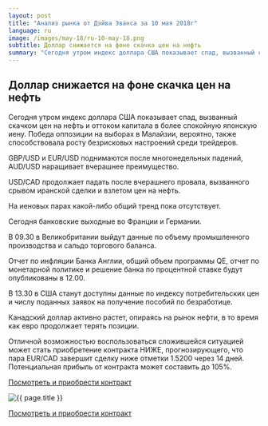 ```yaml
---
layout: post
title: "Анализ рынка от Дэйва Эванса за 10 мая 2018г"
language: ru
image: /images/may-18/ru-10-may-18.png
subtitle: Доллар снижается на фоне скачка цен на нефть
summary: "Сегодня утром индекс доллара США показывает спад, вызванный скачком цен на нефть и оттоком капитала в более спокойную японскую иену. Победа оппозиции на выборах в Малайзии, вероятно, также способствовала росту безрисковых настроений среди трейдеров"
---
```

##  Доллар снижается на фоне скачка цен на нефть

Сегодня утром индекс доллара США показывает спад, вызванный скачком цен на нефть и оттоком капитала в более спокойную японскую иену. Победа оппозиции на выборах в Малайзии, вероятно, также способствовала росту безрисковых настроений среди трейдеров.

GBP/USD и EUR/USD поднимаются после многонедельных падений, AUD/USD наращивает вчерашнее преимущество.

USD/CAD продолжает падать после вчерашнего провала, вызванного срывом иранской сделки и взлетом цен на нефть.

На иеновых парах какой-либо общий тренд пока отсутствует.
 
 
Сегодня банковские выходные во Франции и Германии.

В 09.30 в Великобритании выйдут данные по объему промышленного производства и сальдо торгового баланса.

Отчет по инфляции Банка Англии, общий объем программы QE, отчет по монетарной политике и решение банка по процентной ставке будут опубликованы в 12.00.

В 13.30 в США станут доступны данные по индексу потребительских цен и числу поданных заявок на получение пособий по безработице.
 
 
Канадский доллар активно растет, опираясь на рынок нефти, в то время как евро продолжает терять позиции.

Отличной возможностью воспользоваться сложившейся ситуацией может стать приобретение контракта НИЖЕ, прогнозирующего, что пара EUR/CAD завершит сделку ниже отметки 1.5200 через 14 дней. Потенциальная прибыль от контракта может составить до 105%.

<a href="http://record.binary.com/_bivVDfg8lHux76XffYA0JmNd7ZgqdRLk/1/market=forex&underlying=frxEURCAD&formname=higherlower&duration_amount=14&duration_units=d&amount=10&amount_type=payout&expiry_type=duration&barrier=1.52" target="_blank">Посмотреть и приобрести контракт</a>

<img src="{{ site.url }}/images/may-18/ru-10-may-18.png" alt="{{ page.title }}"  title="{{ page.title }}">

<a href="%LINK%%?https://www.binary.com/d/trade.cgi?market=forex&underlying=frxEURCAD&formname=higherlower&duration_amount=14&duration_units=d&amount=10&amount_type=payout&expiry_type=duration&barrier=1.52" target="_blank">Посмотреть и приобрести контракт</a>
